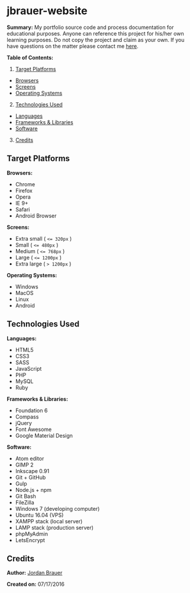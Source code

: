 # jbrauer-website

__Summary:__
My portfolio source code and process documentation for educational purposes. Anyone can reference this project for his/her own learning purposes. Do not copy the project and claim as your own. If you have questions on the matter please contact me [here](https://jordanbrauer.ca).

__Table of Contents:__

1. [Target Platforms](#target-platforms)
  - [Browsers](#browsers)
  - [Screens](#screens)
  - [Operating Systems](#operating-systems)

2. [Technologies Used](#technologies-used)
  - [Languages](#languages)
  - [Frameworks &amp; Libraries](#frameworks-libraries)
  - [Software](#software)

3. [Credits](#credits)

## Target Platforms
__Browsers:__
- Chrome
- Firefox
- Opera
- IE 9+
- Safari
- Android Browser

__Screens:__
- Extra small ( `<= 320px` )
- Small ( `<= 480px` )
- Medium ( `<= 768px` )
- Large ( `<= 1200px` )
- Extra large ( `> 1200px` )

__Operating Systems:__
- Windows
- MacOS
- Linux
- Android

## Technologies Used
__Languages:__
- HTML5
- CSS3
- SASS
- JavaScript
- PHP
- MySQL
- Ruby

__Frameworks &amp; Libraries:__
- Foundation 6
- Compass
- jQuery
- Font Awesome
- Google Material Design

__Software:__
- Atom editor
- GIMP 2
- Inkscape 0.91
- Git + GitHub
- Gulp
- Node.js + npm
- Git Bash
- FileZilla
- Windows 7 (developing computer)
- Ubuntu 16.04 (VPS)
- XAMPP stack (local server)
- LAMP stack (production server)
- phpMyAdmin
- LetsEncrypt

## Credits
__Author:__ [Jordan Brauer](https://jordanbrauer.ca)

__Created on:__ 07/17/2016
